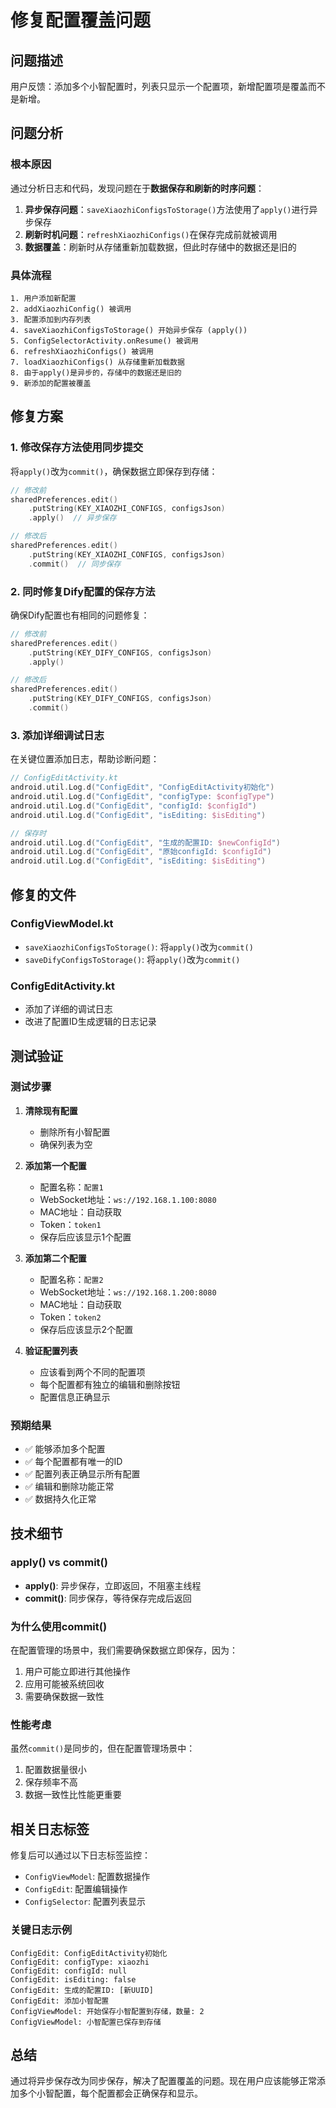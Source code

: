 # 修复配置覆盖问题

## 问题描述
用户反馈：添加多个小智配置时，列表只显示一个配置项，新增配置项是覆盖而不是新增。

## 问题分析

### 根本原因
通过分析日志和代码，发现问题在于**数据保存和刷新的时序问题**：

1. **异步保存问题**：`saveXiaozhiConfigsToStorage()`方法使用了`apply()`进行异步保存
2. **刷新时机问题**：`refreshXiaozhiConfigs()`在保存完成前就被调用
3. **数据覆盖**：刷新时从存储重新加载数据，但此时存储中的数据还是旧的

### 具体流程
```
1. 用户添加新配置
2. addXiaozhiConfig() 被调用
3. 配置添加到内存列表
4. saveXiaozhiConfigsToStorage() 开始异步保存 (apply())
5. ConfigSelectorActivity.onResume() 被调用
6. refreshXiaozhiConfigs() 被调用
7. loadXiaozhiConfigs() 从存储重新加载数据
8. 由于apply()是异步的，存储中的数据还是旧的
9. 新添加的配置被覆盖
```

## 修复方案

### 1. 修改保存方法使用同步提交
将`apply()`改为`commit()`，确保数据立即保存到存储：

```kotlin
// 修改前
sharedPreferences.edit()
    .putString(KEY_XIAOZHI_CONFIGS, configsJson)
    .apply()  // 异步保存

// 修改后
sharedPreferences.edit()
    .putString(KEY_XIAOZHI_CONFIGS, configsJson)
    .commit()  // 同步保存
```

### 2. 同时修复Dify配置的保存方法
确保Dify配置也有相同的问题修复：

```kotlin
// 修改前
sharedPreferences.edit()
    .putString(KEY_DIFY_CONFIGS, configsJson)
    .apply()

// 修改后
sharedPreferences.edit()
    .putString(KEY_DIFY_CONFIGS, configsJson)
    .commit()
```

### 3. 添加详细调试日志
在关键位置添加日志，帮助诊断问题：

```kotlin
// ConfigEditActivity.kt
android.util.Log.d("ConfigEdit", "ConfigEditActivity初始化")
android.util.Log.d("ConfigEdit", "configType: $configType")
android.util.Log.d("ConfigEdit", "configId: $configId")
android.util.Log.d("ConfigEdit", "isEditing: $isEditing")

// 保存时
android.util.Log.d("ConfigEdit", "生成的配置ID: $newConfigId")
android.util.Log.d("ConfigEdit", "原始configId: $configId")
android.util.Log.d("ConfigEdit", "isEditing: $isEditing")
```

## 修复的文件

### ConfigViewModel.kt
- `saveXiaozhiConfigsToStorage()`: 将`apply()`改为`commit()`
- `saveDifyConfigsToStorage()`: 将`apply()`改为`commit()`

### ConfigEditActivity.kt
- 添加了详细的调试日志
- 改进了配置ID生成逻辑的日志记录

## 测试验证

### 测试步骤
1. **清除现有配置**
   - 删除所有小智配置
   - 确保列表为空

2. **添加第一个配置**
   - 配置名称：`配置1`
   - WebSocket地址：`ws://192.168.1.100:8080`
   - MAC地址：自动获取
   - Token：`token1`
   - 保存后应该显示1个配置

3. **添加第二个配置**
   - 配置名称：`配置2`
   - WebSocket地址：`ws://192.168.1.200:8080`
   - MAC地址：自动获取
   - Token：`token2`
   - 保存后应该显示2个配置

4. **验证配置列表**
   - 应该看到两个不同的配置项
   - 每个配置都有独立的编辑和删除按钮
   - 配置信息正确显示

### 预期结果
- ✅ 能够添加多个配置
- ✅ 每个配置都有唯一的ID
- ✅ 配置列表正确显示所有配置
- ✅ 编辑和删除功能正常
- ✅ 数据持久化正常

## 技术细节

### apply() vs commit()
- **apply()**: 异步保存，立即返回，不阻塞主线程
- **commit()**: 同步保存，等待保存完成后返回

### 为什么使用commit()
在配置管理的场景中，我们需要确保数据立即保存，因为：
1. 用户可能立即进行其他操作
2. 应用可能被系统回收
3. 需要确保数据一致性

### 性能考虑
虽然`commit()`是同步的，但在配置管理场景中：
1. 配置数据量很小
2. 保存频率不高
3. 数据一致性比性能更重要

## 相关日志标签

修复后可以通过以下日志标签监控：
- `ConfigViewModel`: 配置数据操作
- `ConfigEdit`: 配置编辑操作
- `ConfigSelector`: 配置列表显示

### 关键日志示例
```
ConfigEdit: ConfigEditActivity初始化
ConfigEdit: configType: xiaozhi
ConfigEdit: configId: null
ConfigEdit: isEditing: false
ConfigEdit: 生成的配置ID: [新UUID]
ConfigEdit: 添加小智配置
ConfigViewModel: 开始保存小智配置到存储，数量: 2
ConfigViewModel: 小智配置已保存到存储
```

## 总结

通过将异步保存改为同步保存，解决了配置覆盖的问题。现在用户应该能够正常添加多个小智配置，每个配置都会正确保存和显示。
